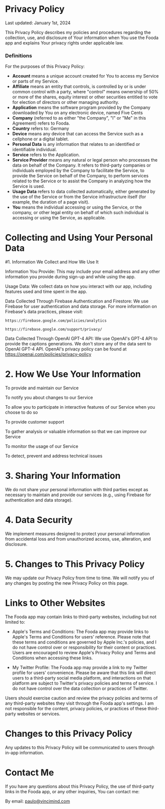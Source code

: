 # Privacy Policy
Last updated: January 1st, 2024

This Privacy Policy describes my policies and procedures regarding the collection, use, and disclosure of Your information when You use the Fooda app and explains Your privacy rights under applicable law.


### Definitions
For the purposes of this Privacy Policy:
- **Account** means a unique account created for You to access my Service or parts of my Service.
- **Affiliate** means an entity that controls, is controlled by or is under common control with a party, where "control" means ownership of 50% or more of the shares, equity interest or other securities entitled to vote for election of directors or other managing authority.
- **Application** means the software program provided by the Company downloaded by You on any electronic device, named Five Cents
- **Company** (referred to as either "the Company", "I" or "Me" in this Agreement) refers to Fooda.
- **Country** refers to: Germany
- **Device** means any device that can access the Service such as a cellphone or a digital tablet.
- **Personal Data** is any information that relates to an identified or identifiable individual.
- **Service** refers to the Application.
- **Service Provider** means any natural or legal person who processes the data on behalf of the Company. It refers to third-party companies or individuals employed by the Company to facilitate the Service, to provide the Service on behalf of the Company, to perform services related to the Service or to assist the Company in analyzing how the Service is used.
- **Usage Data** refers to data collected automatically, either generated by the use of the Service or from the Service infrastructure itself (for example, the duration of a page visit).
- **You** means the individual accessing or using the Service, or the company, or other legal entity on behalf of which such individual is accessing or using the Service, as applicable.


# Collecting and Using Your Personal Data
 #1. Information We Collect and How We Use It

  Information You Provide: This may include your email address and any other information you provide during sign-up and while using the app.

  Usage Data: We collect data on how you interact with our app, including features used and time spent in the app.

  Data Collected Through Firebase Authentication and Firestore: We use Firebase for user authentication and data storage. For more information on Firebase's data practices, please visit: 

    https://firebase.google.com/policies/analytics

    https://firebase.google.com/support/privacy/

Data Collected Through OpenAI GPT-4 API: We use OpenAI's GPT-4 API to provide the captions generations. We don't store any of the data sent to OpenAI GPT-4 API.  OpenAI's privacy policy can be found at https://openai.com/policies/privacy-policy

# 2. How We Use Your Information

  To provide and maintain our Service

  To notify you about changes to our Service

  To allow you to participate in interactive features of our Service when you choose to do so

  To provide customer support

  To gather analysis or valuable information so that we can improve our Service

  To monitor the usage of our Service

  To detect, prevent and address technical issues

# 3. Sharing Your Information

  We do not share your personal information with third parties except as necessary to maintain and provide our services (e.g., using Firebase for authentication and data storage).

# 4. Data Security

  We implement measures designed to protect your personal information from accidental loss and from unauthorized access, use, alteration, and disclosure.

# 5. Changes to This Privacy Policy

  We may update our Privacy Policy from time to time. We will notify you of any changes by posting the new Privacy Policy on this page.

# Links to Other Websites
  The Fooda app may contain links to third-party websites, including but not limited to:

- Apple's Terms and Conditions: The Fooda app may provide links to Apple's Terms and Conditions for users' reference. Please note that these terms and conditions are governed by Apple Inc.'s policies, and I do not have control over or responsibility for their content or practices. Users are encouraged to review Apple's Privacy Policy and Terms and Conditions when accessing these links.

- My Twitter Profile: The Fooda app may provide a link to my Twitter profile for users' convenience. Please be aware that this link will direct users to a third-party social media platform, and interactions on that platform are subject to Twitter's privacy policies and terms of service. I do not have control over the data collection or practices of Twitter.

Users should exercise caution and review the privacy policies and terms of any third-party websites they visit through the Fooda app's settings. I am not responsible for the content, privacy policies, or practices of these third-party websites or services.

# Changes to this Privacy Policy
Any updates to this Privacy Policy will be communicated to users through in-app information.

# Contact Me
If you have any questions about this Privacy Policy, the use of third-party links in the Fooda app, or any other inquiries, You can contact me:

By email: paulo@vincimind.com
